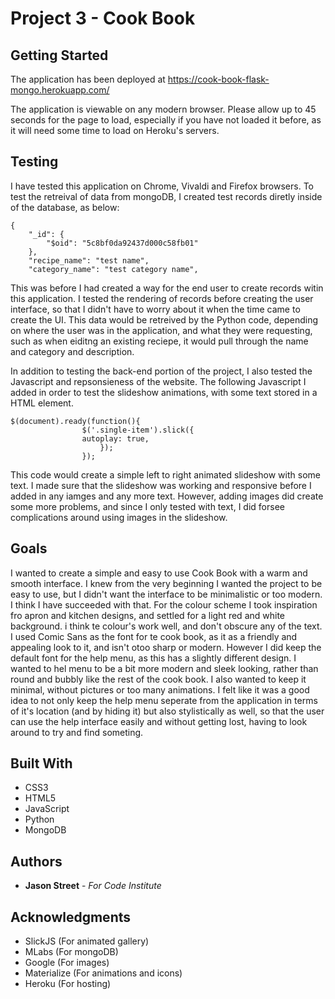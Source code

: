 # Project 3 - Cook Book

## Getting Started

The application has been deployed at https://cook-book-flask-mongo.herokuapp.com/

The application is viewable on any modern browser. Please allow up to 45 seconds for the page to load, especially if you have not loaded it before, as it will need some time to load on Heroku's servers.

## Testing

I have tested this application on Chrome, Vivaldi and Firefox browsers. To test the retreival of data from mongoDB, I created test records diretly inside of the database, as below:
```
{
    "_id": {
        "$oid": "5c8bf0da92437d000c58fb01"
    },
    "recipe_name": "test name",
    "category_name": "test category name",
```
This was before I had created a way for the end user to create records witin this application. I tested the rendering of records before creating the user interface, so that I didn't have to worry about it when the time came to create the UI. This data would be retreived by the Python code, depending on where the user was in the application, and what they were requesting, such as when eiditng an existing reciepe, it would pull through the name and category and description.

In addition to testing the back-end portion of the project, I also tested the Javascript and repsonsieness of the website. The following Javascript I added in order to test the slideshow animations, with some text stored in a HTML element. 

```
$(document).ready(function(){
                $('.single-item').slick({
                autoplay: true,
                    });
                });
```
This code would create a simple left to right animated slideshow with some text. I made sure that the slideshow was working and responsive before I added in any iamges and any more text. However, adding images did create some more problems, and since I only tested with text, I did forsee complications around using images in the slideshow.

## Goals

I wanted to create a simple and easy to use Cook Book with a warm and smooth interface. I knew from the very beginning I wanted the project to be easy to use, but I didn't want the interface to be minimalistic or too modern. I think I have succeeded with that. For the colour scheme I took inspiration fro apron and kitchen designs, and settled for a light red and white background. i think te colour's work well, and don't obscure any of the text. I used Comic Sans as the font for te cook book, as it as a friendly and appealing look to it, and isn't otoo sharp or modern. However I did keep the default font for the help menu, as this has a slightly different design. I wanted to hel menu to be a bit more modern and sleek looking, rather than round and bubbly like the rest of the cook book. I also wanted to keep it minimal, without pictures or too many animations. I felt like it was a good idea to not only keep the help menu seperate from the application in terms of it's location (and by hiding it) but also stylistically as well, so that the user can use the help interface easily and without getting lost, having to look around to try and find someting.




## Built With

* CSS3
* HTML5
* JavaScript
* Python
* MongoDB

## Authors

* **Jason Street** - *For Code Institute*

## Acknowledgments

* SlickJS (For animated gallery)
* MLabs (For mongoDB)
* Google (For images)
* Materialize (For animations and icons)
* Heroku (For hosting)
